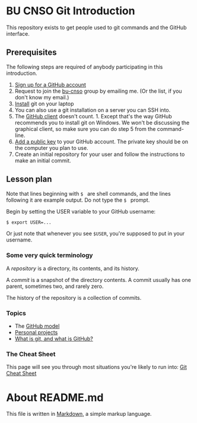 # BU CNSO Git Introduction

This repository exists to get people used to git commands and the GitHub
interface.

## Prerequisites

The following steps are required of anybody participating in this introduction.

1. [Sign up for a GitHub account](https://github.com/join)
2. Request to join the [bu-cnso](https://github.com/bu-cnso) group by
   emailing me. (Or the list, if you don't know my email.)
3. [Install](https://help.github.com/articles/set-up-git/) git on your laptop
  1. You can also use a git installation on a server you can SSH into.
  2. The [GitHub client](https://desktop.github.com/) doesn't
     count.
    1. Except that's the way GitHub recommends you to install git on Windows.
       We won't be discussing the graphical client, so make sure you can do
       step 5 from the command-line.
4. [Add a public key](https://help.github.com/categories/ssh/) to your GitHub
   account. The private key should be on the computer you plan to use.
5. Create an initial repository for your user and follow the instructions to
   make an initial commit.

## Lesson plan

Note that lines beginning with `$ ` are shell commands, and the lines following
it are example output. Do not type the `$ ` prompt.

Begin by setting the USER variable to your GitHub username:

```bash
$ export USER=...
```

Or just note that whenever you see `$USER`, you're supposed to put in your
username.

### Some very quick terminology

A *repository* is a directory, its contents, and its history.

A *commit* is a snapshot of the directory contents. A commit usually has one
parent, sometimes two, and rarely zero.

The history of the repository is a collection of commits.

### Topics

* The [GitHub model](github_model.md)
* [Personal projects](personal_project.md)
* [What is git, and what is GitHub?](git_and_github.md)

### The Cheat Sheet

This page will see you through most situations you're likely to run into:
[Git Cheat Sheet](images/cheat_sheet.png)

# About README.md

This file is written in
[Markdown](https://help.github.com/categories/writing-on-github/), a simple
markup language.
